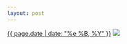 ```yaml
---
layout: post
---
```


<p>
  <time><a href="/228">{{ page.date | date: "%e %B, %Y" }}</a></time>
  <a href="/228"><img src="{{ site.assets_url }}/228-640.jpg" srcset="{{ site.assets_url }}/228-1280.jpg 1280w, {{ site.assets_url }}/228-960.jpg 960w, {{ site.assets_url }}/228-640.jpg 640w, {{ site.assets_url }}/228-320.jpg 320w" sizes="(min-width: 700px) 50vw, calc(100vw - 2rem)" /></a>
</p>
